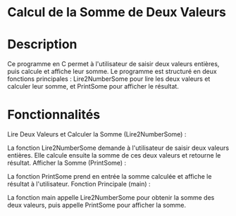 # Calcul de la Somme de Deux Valeurs

# Description

Ce programme en C permet à l'utilisateur de saisir deux valeurs entières, puis calcule et affiche leur somme. Le programme est structuré en deux fonctions principales : Lire2NumberSome pour lire les deux valeurs et calculer leur somme, et PrintSome pour afficher le résultat.

# Fonctionnalités

Lire Deux Valeurs et Calculer la Somme (Lire2NumberSome) :

La fonction Lire2NumberSome demande à l'utilisateur de saisir deux valeurs entières.
Elle calcule ensuite la somme de ces deux valeurs et retourne le résultat.
Afficher la Somme (PrintSome) :

La fonction PrintSome prend en entrée la somme calculée et affiche le résultat à l'utilisateur.
Fonction Principale (main) :

La fonction main appelle Lire2NumberSome pour obtenir la somme des deux valeurs, puis appelle PrintSome pour afficher la somme.
